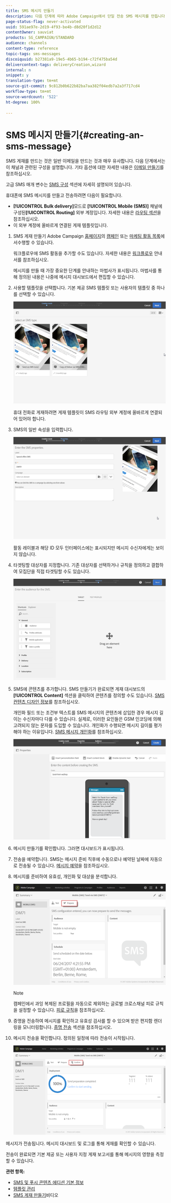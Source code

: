```yaml
---
title: SMS 메시지 만들기
description: 다음 단계에 따라 Adobe Campaign에서 단일 전송 SMS 메시지를 만듭니다.
page-status-flag: never-activated
uuid: 591ae97e-2d19-4f93-be4b-d8d20f1d2d12
contentOwner: sauviat
products: SG_CAMPAIGN/STANDARD
audience: channels
content-type: reference
topic-tags: sms-messages
discoiquuid: b27381a9-19e5-4b65-b194-c72f475ba54d
delivercontext-tags: deliveryCreation,wizard
internal: n
snippet: y
translation-type: tm+mt
source-git-commit: 9c812b0b622b82ba7aa382f04edb7a2a3f717cd4
workflow-type: tm+mt
source-wordcount: '522'
ht-degree: 100%

---
```



# SMS 메시지 만들기{#creating-an-sms-message}

SMS 게재를 만드는 것은 일반 이메일을 만드는 것과 매우 유사합니다. 다음 단계에서는 이 채널과 관련된 구성을 설명합니다. 기타 옵션에 대한 자세한 내용은 [이메일 만들기](../../channels/using/creating-an-email.md)를 참조하십시오.

고급 SMS 매개 변수는 [SMS 구성](../../administration/using/configuring-sms-channel.md) 섹션에 자세히 설명되어 있습니다.

휴대폰에 SMS 메시지를 만들고 전송하려면 다음이 필요합니다.

* **[!UICONTROL Bulk delivery]**&#x200B;모드로 **[!UICONTROL Mobile (SMS)]** 채널에 구성된&#x200B;**[!UICONTROL Routing]** 외부 계정입니다. 자세한 내용은 [라우팅 섹션](../../administration/using/configuring-sms-channel.md#defining-an-sms-routing)을 참조하십시오.
* 이 외부 계정에 올바르게 연결된 게재 템플릿입니다.

1. SMS 게재 만들기 Adobe Campaign [홈페이지](../../start/using/interface-description.md#home-page)의 [캠페인](../../start/using/marketing-activities.md#creating-a-marketing-activity) 또는 [마케팅 활동 목록](../../start/using/programs-and-campaigns.md#creating-a-campaign)에서수행할 수 있습니다.

   워크플로우에 SMS 활동을 추가할 수도 있습니다. 자세한 내용은 [워크플로우](../../automating/using/sms-delivery.md) 안내서를 참조하십시오.

   메시지를 만들 때 가장 중요한 단계를 안내하는 마법사가 표시됩니다. 마법사를 통해 정의된 내용은 나중에 메시지 대시보드에서 편집할 수 있습니다.

1. 사용할 템플릿을 선택합니다. 기본 제공 SMS 템플릿 또는 사용자의 템플릿 중 하나를 선택할 수 있습니다.

   ![](assets/sms_creation_1.png)

   휴대 전화로 게재하려면 게재 템플릿이 SMS 라우팅 외부 계정에 올바르게 연결되어 있어야 합니다.

1. SMS의 일반 속성을 입력합니다.

   ![](assets/sms_creation_2.png)

   활동 레이블과 해당 ID 모두 인터페이스에는 표시되지만 메시지 수신자에게는 보이지 않습니다.

1. 타겟팅할 대상자를 지정합니다. 기존 대상자를 선택하거나 규칙을 정의하고 결합하여 모집단을 직접 타겟팅할 수도 있습니다.

   ![](assets/sms_creation_3.png)

1. SMS에 콘텐츠를 추가합니다. SMS 만들기가 완료되면 게재 대시보드의 **[!UICONTROL Content]** 섹션을 클릭하여 콘텐츠를 정의할 수도 있습니다. [SMS 컨텐츠 디자인 정보](../../channels/using/about-sms-and-push-content-design.md)를 참조하십시오.

   개인화 필드 또는 조건부 텍스트를 SMS 메시지의 콘텐츠에 삽입한 경우 메시지 길이는 수신자마다 다를 수 있습니다. 실제로, 이러한 요인들은 GSM 인코딩에 의해 고려되지 않는 문자를 도입할 수 있습니다. 개인화가 수행되면 메시지 길이를 평가해야 하는 이유입니다. [SMS 메시지 개인화](../../channels/using/personalizing-sms-messages.md)를 참조하십시오.

   ![](assets/sms_creation_4.png)

1. 메시지 만들기를 확인합니다. 그러면 대시보드가 표시됩니다.
1. 전송을 예약합니다. SMS는 메시지 준비 직후에 수동으로나 예약된 날짜에 자동으로 전송될 수 있습니다. [메시지 예약](../../sending/using/about-scheduling-messages.md)을 참조하십시오.
1. 메시지를 준비하여 유효성, 개인화 및 대상을 분석합니다.

   ![](assets/sms_creation_6.png)

   >[!NOTE]
   >
   >캠페인에서 과잉 복제된 프로필을 자동으로 제외하는 글로벌 크로스채널 피로 규칙을 설정할 수 있습니다. [피로 규칙](../../sending/using/fatigue-rules.md)을 참조하십시오.

1. 증명을 전송하여 메시지를 확인하고 유효성 검사를 할 수 있으며 받은 편지함 렌더링을 모니터링합니다. [증명 전송](../../sending/using/sending-proofs.md) 섹션을 참조하십시오.
1. 메시지 전송을 확인합니다. 정의된 일정에 따라 전송이 시작됩니다.

   ![](assets/sms_creation_7.png)

메시지가 전송됩니다. 메시지 대시보드 및 로그를 통해 게재를 확인할 수 있습니다.

전송이 완료되면 기본 제공 또는 사용자 지정 게재 보고서를 통해 메시지의 영향을 측정할 수 있습니다.

**관련 항목:**

* [SMS 및 푸시 콘텐츠 에디션 기본 정보](../../channels/using/about-sms-and-push-content-design.md)
* [템플릿 관리](../../start/using/marketing-activity-templates.md)
* [SMS 게재 만들기](https://docs.adobe.com/content/help/en/campaign-learn/campaign-standard-tutorials/communication-channels/mobile/sms/sms-delivery.html)비디오
